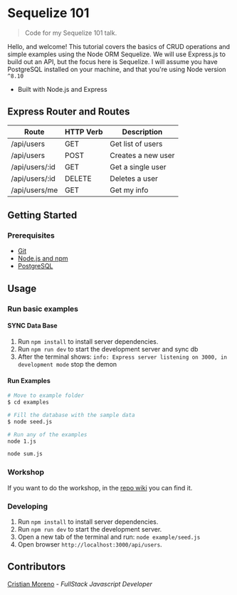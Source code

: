 # Sequelize 101
> Code for my Sequelize 101 talk.

Hello, and welcome! This tutorial covers the basics of CRUD operations and simple examples using the Node ORM Sequelize. We will use Express.js to build out an API, but the focus here is Sequelize. I will assume you have PostgreSQL installed on your machine, and that you're using Node version `^8.10`

- Built with Node.js and Express

## Express Router and Routes

| Route           | HTTP Verb | Description                          |
| --------------- | --------- | ------------------------------------ |
| /api/users      | GET       | Get list of users                    |
| /api/users      | POST      | Creates a new user                   |
| /api/users/:id  | GET       | Get a single user                    |
| /api/users/:id  | DELETE    | Deletes a user                       |
| /api/users/me   | GET       | Get my info                          |

## Getting Started

### Prerequisites

- [Git](https://git-scm.com/)
- [Node.js and npm](nodejs.org) 
- [PostgreSQL](https://www.postgresql.org/) 

## Usage

### Run basic examples

#### SYNC Data Base
1. Run `npm install` to install server dependencies.
2. Run `npm run dev` to start the development server and sync db
3. After the terminal shows: `info: Express server listening on 3000, in development mode` stop the demon

#### Run Examples

```bash
# Move to example folder
$ cd examples

# Fill the database with the sample data
$ node seed.js

# Run any of the examples
node 1.js

node sum.js
```

### Workshop
If you want to do the workshop, in the [repo wiki](https://github.com/khriztianmoreno/sequelize-101/wiki) you can find it.


### Developing

1. Run `npm install` to install server dependencies.
2. Run `npm run dev` to start the development server.
3. Open a new tab of the terminal and run: `node example/seed.js`
3. Open browser `http://localhost:3000/api/users`.


## Contributors

[Cristian Moreno](http://khriztianmoreno.com) - *FullStack Javascript Developer*
